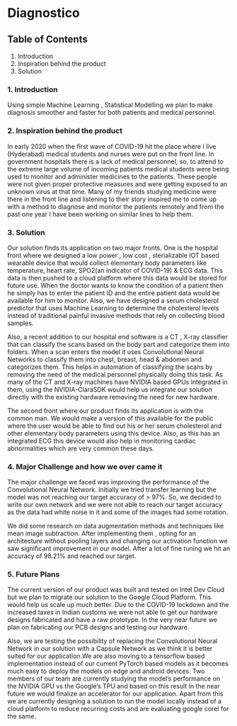 # Diagnostico



## Table of Contents
1. Introduction
2. Inspiration behind the product
3. Solution

### 1. Introduction

Using simple Machine Learning , Statistical Modelling we plan to make diagnosis smoother and faster for both patients and medical personnel. 

### 2. Inspiration behind the product

In early 2020 when the first wave of COVID-19 hit the place where I live (Hyderabad) medical students and nurses were put on the front line. In government hospitals there is a lack of medical personnel, so, to attend to the extreme large volume of incoming patients medical students were being used to monitor and administer medicines to the patients. These people were not given proper protective measures and were getting exposed to an unknown virus at that time.  Many of my friends studying medicine were there in the front line and listening to their story inspired me to come up with a method to diagnose and monitor the patients remotely and from the past one year I have been working on similar lines to help them.
 
### 3. Solution

Our solution finds its application on two major fronts. One is the hospital front where we designed a low power , low cost , sterializable IOT based wearable device that would collect elementary body parameters like temperature, heart rate, SPO2(an indicator of COVID-19) & ECG data. This data is then pushed to a cloud platform where this data would be stored for future use. When the doctor wants to know the condition of  a patient then he simply has to enter the patient ID and the entire patient data would be available for him to monitor. Also, we have designed a serum cholesterol predictor that uses Machine Learning to determine the cholesterol levels instead of traditional painful invasive methods that rely on collecting blood samples. 

Also, a recent addition to our hospital end software is a CT , X-ray classifier that can classify the scans based on the body part and categorize them into folders. When a scan enters the model it uses Convolutional Neural Networks to classify them into chest, breast, head & abdomen and categorizes them. This helps in automation of classifying the scans by removing the need of the medical personnel physically doing this task. As many of the CT and X-ray machines have NVIDIA based GPUs integrated in them, using the NVIDIA-ClaraSDK would help us integrate our solution directly with the existing hardware removing the need for new hardware. 

The second front where our product finds its application is with the common man. We would make a version of this available for the public where the user would be able to find out his or her serum cholesterol and other elementary body parameters using this device. Also, as this has an integrated ECG this device would also help in monitoring cardiac abnormalities which are very common these days. 


### 4. Major Challenge and how we over came it

The major challenge we faced was improving the performance of the Convolutional Neural Network. Initially we tried transfer learning but the model was not reaching our target accuracy of > 97%. So, we decided to write our own network and we were not able to reach our target accuracy as the data had white noise in it and some of the images had some rotation. 

 We did some research on data augmentation methods and techniques like mean image subtraction. After implementing them , opting for an architecture without pooling layers and changing our activation function we saw significant improvement in our model. After a lot of fine tuning we hit an accuracy of 98.21% and reached our target.



### 5. Future Plans

The current version of our product was built and tested on Intel Dev Cloud but we plan to migrate our solution to the Google Cloud Platform. This would help us scale up much better.  Due to the COVID-19 lockdown and the increased taxes in Indian customs we were not able to get our hardware designs fabricated and have a raw prototype. In the very near future we plan on fabricating our PCB designs and testing our hardware. 

Also, we are testing the possibility of replacing the Convolutional Neural Network in our solution with a Capsule Network as we think it is better suited for our application.We are also moving to a tensorflow based implementation instead of our current PyTorch based models as it becomes much easy to deploy the models on edge and android devices.  Two members of our team are currently studying the model’s performance on the NVIDIA GPU vs the Google’s TPU and based on this result in the near future we would finalize an accelerator for our application. Apart from this we are currently designing a solution to run the model locally instead of a cloud platform to reduce recurring costs and are evaluating google corel for the same. 
